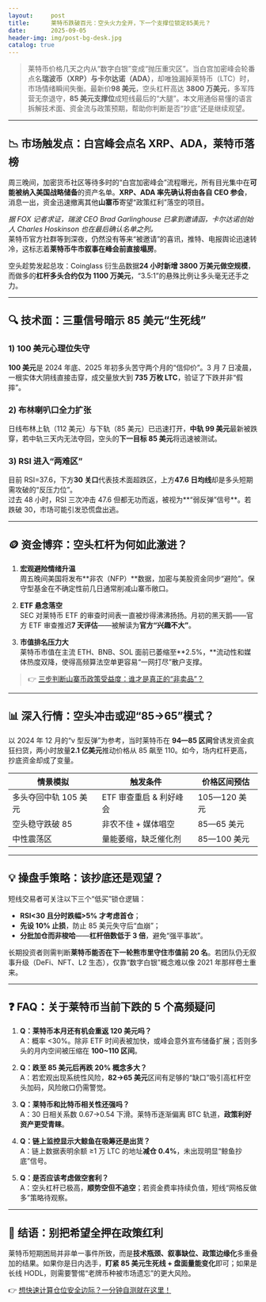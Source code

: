 ```yaml
---
layout:     post
title:      莱特币跌破百元：空头火力全开，下一个支撑位锁定85美元？
date:       2025-09-05
header-img: img/post-bg-desk.jpg
catalog: true
---
```


> 莱特币价格几天之内从“数字白银”变成“抛压重灾区”。当白宫加密峰会轮番点名**瑞波币（XRP）**与**卡尔达诺（ADA）**，却唯独漏掉莱特币（LTC）时，市场情绪瞬间失衡。最新价**98 美元**，空头杠杆高达 **3800 万美元**，多军阵营无奈退守，**85 美元支撑位**成短线最后的“大腿”。本文用通俗易懂的语言拆解技术面、资金流与政策预期，帮助你判断是否“抄底”还是继续观望。

---

## 📉 市场触发点：白宫峰会点名 XRP、ADA，莱特币落榜

周三晚间，加密货币社区等待多时的“白宫加密峰会”流程曝光，所有目光集中在**可能被纳入美国战略储备**的资产名单。**XRP、ADA 率先确认将由各自 CEO 参会**，消息一出，资金迅速撤离其他**山寨币**寄望“政策红利”落空的项目。

*据 FOX 记者求证，瑞波 CEO Brad Garlinghouse 已拿到邀请函，卡尔达诺创始人 Charles Hoskinson 也在最后确认名单之列。*  
莱特币官方社群等到深夜，仍然没有等来“被邀请”的喜讯，推特、电报舆论迅速转冷，这标志着**莱特币牛市叙事在峰会前直接塌房**。

空头趁势发起总攻：Coinglass 衍生品数据**24 小时新增 3800 万美元做空规模**，而做多的**杠杆多头合约仅为 1100 万美元**，“3.5:1”的悬殊比例让多头毫无还手之力。

---

## 🔍 技术面：三重信号暗示 85 美元“生死线”

### 1) 100 美元心理位失守  
**100 美元**是 2024 年底、2025 年初多头苦守两个月的“信仰价”。3 月 7 日凌晨，一根实体大阴线直接击穿，成交量放大到 **735 万枚 LTC**，验证了下跌并非“假摔”。

### 2) 布林喇叭口全力扩张  
日线布林上轨（112 美元）与下轨（85 美元）已迅速打开，**中轨 99 美元**最新被跌穿，若中轨三天内无法夺回，空头的**下一目标 85 美元**将迅速被测试。

### 3) RSI 进入“两难区”  
目前 RSI=37.6，下方**30 关口**代表技术面超跌区，上方**47.6 日均线**却是多头短期需攻破的“反压力位”。  
过去 48 小时，RSI 三次冲击 47.6 但都无功而返，被视为**“弱反弹”信号**。若跌破 30，市场可能引发恐慌盘出逃。

---

## 🪙 资金博弈：空头杠杆为何如此激进？

1. **宏观避险情绪升温**  
   周五晚间美国将发布**非农（NFP）**数据，加密与美股资金同步“避险”。保守型基金在不确定性前几日通常削减山寨币敞口。

2. **ETF 悬念落空**  
   SEC 对莱特币 ETF 的审查时间表一直被炒得沸沸扬扬。月初的黑天鹅——官方 ETF 审查推迟**7 天评估**——被解读为**官方“兴趣不大”**。

3. **市值排名压力大**  
   莱特币市值在主流 ETH、BNB、SOL 面前已萎缩至**2.5%，**流动性和媒体热度双降，使得高频算法空单更容易“一网打尽”散户支撑。

> 👉 [三步判断山寨币政策受益度：谁才是真正的“非卖品”？](https://okxdog.com/)

---

## 📊 深入行情：空头冲击或迎“85→65”模式？

以 2024 年 12 月的“v 型反弹”为参考，当时莱特币在 **94—85 区间**曾诱发资金疯狂扫货，两小时放量**2.1 亿美元**推动价格从 85 飙至 110。如今，场内杠杆更高，抄底资金却成了变量。

| 情景模拟            | 触发条件             | 价格区间预估 |
|---------------------|----------------------|--------------|
| 多头夺回中轨 105 美元 | ETF 审查重启 & 利好峰会 | 105—120 美元 |
| 空头稳守跌破 85       | 非农不佳 + 媒体唱空   | 85—65 美元   |
| 中性震荡区           | 量能萎缩，缺乏催化剂  | 85—100 美元  |

---

## 💡 操盘手策略：该抄底还是观望？

短线交易者可关注以下三个“低买”锁仓逻辑：

* **RSI<30 且分时跌幅>5% 才考虑首仓**；  
* **先设 10% 止损**，防止 85 美元失守后“血崩”；  
* **分批加仓而非梭哈**——**杠杆倍数低于 3 倍**，避免“强平事故”。

长期投资者则需判断**莱特币能否在下一轮熊市里守住市值前 20 名**。若团队仍无叙事升级（DeFi、NFT、L2 生态），仅靠“数字白银”概念难以像 2021 年那样卷土重来。

---

## ❓ FAQ：关于莱特币当前下跌的 5 个高频疑问

1. **Q：莱特币本月还有机会重返 120 美元吗？**  
   A：概率 <30%。除非 ETF 时间表被加快，或峰会意外宣布储备扩展；否则多头的月内空间被压缩在 **100~110 区间**。

2. **Q：跌至 85 美元后再跌 20% 概念多大？**  
   A：若宏观出现系统性风险，**82→65 美元**区间有足够的“缺口”吸引高杠杆空头加码，风险敞口仍需警觉。

3. **Q：莱特币和比特币相关性还强吗？**  
   A：30 日相关系数 0.67→0.54 下滑。莱特币逐渐偏离 BTC 轨道，**政策利好资产更受青睐**。

4. **Q：链上监控显示大鲸鱼在吸筹还是出货？**  
   A：链上数据表明余额 ≥1 万 LTC 的地址**减仓 0.4%**，未出现明显“鲸鱼抄底”信号。

5. **Q：是否应该考虑做空套利？**  
   A：空头杠杆已极高，**顺势空但不追空**；若资金费率持续负值，短线“网格反做多”策略待观察。

---

## 📌 结语：别把希望全押在政策红利

莱特币短期困局并非单一事件所致，而是**技术瓶颈、叙事缺位、政策边缘化**多重叠加的结果。如果你是日内选手，**盯紧 85 美元生死线 + 盘面量能变化**即可；如果是长线 HODL，则需要警惕“老牌币种被市场遗忘”的更大风险。

👉 [想快速计算仓位安全边际？一分钟自测就在这里！](https://okxdog.com/)